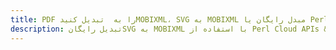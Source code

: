 ---title: PDF را به  تبدیل کنیدMOBIXML، SVG به MOBIXML مبدل رایگان یا Perl SDKdescription: تبدیل رایگانSVG به MOBIXML با استفاده از Perl Cloud APIs & SDK همچنین اسناد PDF را در Cloud ایجاد، ویرایش و رندر کنید.---